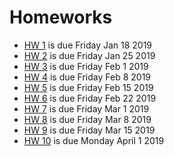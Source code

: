 # Homeworks

- [HW 1](APPM47205720Spr19_RandomizedAlgos_Homework01.pdf) is due Friday Jan 18 2019
- [HW 2](APPM47205720Spr19_RandomizedAlgos_Homework02.pdf) is due Friday Jan 25 2019
- [HW 3](APPM47205720Spr19_RandomizedAlgos_Homework03.pdf) is due Friday Feb 1 2019
- [HW 4](APPM47205720Spr19_RandomizedAlgos_Homework04.pdf) is due Friday Feb 8 2019
- [HW 5](APPM47205720Spr19_RandomizedAlgos_Homework05.pdf) is due Friday Feb 15 2019
- [HW 6](APPM47205720Spr19_RandomizedAlgos_Homework06.pdf) is due Friday Feb 22 2019
- [HW 7](APPM47205720Spr19_RandomizedAlgos_Homework07.pdf) is due Friday Mar 1 2019
- [HW 8](APPM47205720Spr19_RandomizedAlgos_Homework08.pdf) is due Friday Mar 8 2019
- [HW 9](APPM47205720Spr19_RandomizedAlgos_Homework09.pdf) is due Friday Mar 15 2019
- [HW 10](APPM47205720Spr19_RandomizedAlgos_Homework10.pdf) is due Monday April 1 2019
